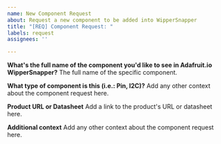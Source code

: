 ```yaml
---
name: New Component Request
about: Request a new component to be added into WipperSnapper
title: "[REQ] Component Request: "
labels: request
assignees: ''

---
```


**What's the full name of the component you'd like to see in Adafruit.io WipperSnapper?**
The full name of the specific component.

**What type of component is this (i.e.: Pin, I2C)?**
Add any other context about the component request here.

**Product URL or Datasheet**
Add a link to the product's URL or datasheet here.

**Additional context**
Add any other context about the component request here.
